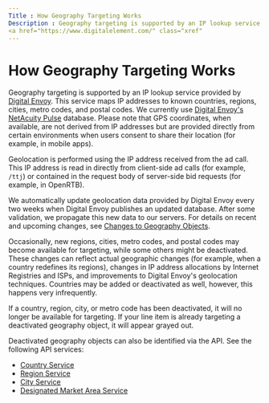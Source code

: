 ```yaml
---
Title : How Geography Targeting Works
Description : Geography targeting is supported by an IP lookup service provided by
<a href="https://www.digitalelement.com/" class="xref"
---
```



# How Geography Targeting Works



Geography targeting is supported by an IP lookup service provided by
<a href="https://www.digitalelement.com/" class="xref"
target="_blank">Digital Envoy</a>. This service maps IP addresses to
known countries, regions, cities, metro codes, and postal codes. We
currently use
<a href="https://www.digitalelement.com/solutions/netacuity-pulse/"
class="xref" target="_blank">Digital Envoy's NetAcuity Pulse</a>
database. Please note that GPS coordinates, when available, are not
derived from IP addresses but are provided directly from certain
environments when users consent to share their location (for example, in
mobile apps).

Geolocation is performed using the IP address received from the ad call.
This IP address is read in directly from client-side ad calls (for
example, `/ttj`) or contained in the request body of server-side bid
requests (for example, in OpenRTB).

We automatically update geolocation data provided by Digital Envoy every
two weeks when Digital Envoy publishes an updated database. After some
validation, we propagate this new data to our servers. For details on
recent and upcoming changes, see
<a href="changes-to-geography-objects.html" class="xref">Changes to
Geography Objects</a>.

Occasionally, new regions, cities, metro codes, and postal codes may
become available for targeting, while some others might be deactivated.
These changes can reflect actual geographic changes (for example, when a
country redefines its regions), changes in IP address allocations by
Internet Registries and ISPs, and improvements to Digital Envoy's
geolocation techniques. Countries may be added or deactivated as well,
however, this happens very infrequently.

If a country, region, city, or metro code has been deactivated, it will
no longer be available for targeting. If your line
item is already targeting a deactivated geography object, it will
appear grayed out.

Deactivated geography objects can also be identified via the API. See
the following API services:

- <a
  href="xandr-api/country-service.md"
  class="xref" target="_blank">Country Service</a>
- <a
  href="xandr-api/region-service.md"
  class="xref" target="_blank">Region Service</a>
- <a href="xandr-api/city-service.md"
  class="xref" target="_blank">City Service</a>
- <a
  href="xandr-api/designated-market-area-service.md"
  class="xref" target="_blank">Designated Market Area Service</a>




